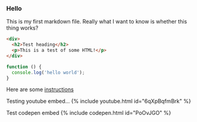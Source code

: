 ### Hello

This is my first markdown file.
Really what I want to know is whether this thing works?

```html
<div>
  <h2>Test heading</h2>
  <p>This is a test of some HTML!</p>
</div>
```

```javascript
function () {
  console.log('hello world');
}
```

Here are some [instructions](./firstPage.md)

Testing youtube embed...
{% include youtube.html id="6qXpBqfmBrk" %}

Test codepen embed
{% include codepen.html id="PoOvJGO" %}
